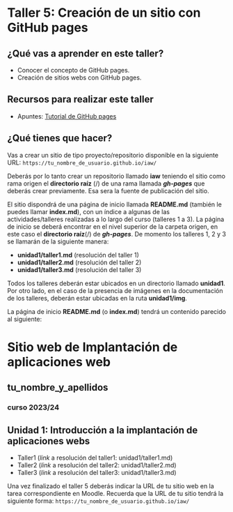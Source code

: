 # Taller 5: Creación de un sitio con GitHub pages

## ¿Qué vas a aprender en este taller?

* Conocer el concepto de GitHub pages.
* Creación de sitios webs con GitHub pages.

## Recursos para realizar este taller

* Apuntes: [Tutorial de GitHub pages](github_pages.md)

## ¿Qué tienes que hacer?

Vas a crear un sitio de tipo proyecto/repositorio disponible en la siguiente URL:  `https://tu_nombre_de_usuario.github.io/iaw/`

Deberás por lo tanto crear un repositorio llamado **iaw** teniendo el sitio como rama origen el **directorio raíz** (/) de una rama llamada  ___gh-pages___ que deberás crear previamente. Esa sera la fuente de publicación del sitio.

El sitio dispondrá de una página de inicio llamada **README.md** (también le puedes llamar **index.md**), con un índice a algunas de las  actividades/talleres realizadas a lo largo del curso (talleres 1 a 3). La página de inicio se deberá encontrar en el nivel superior de la carpeta origen, en este caso el **directorio raíz**(/) de ___gh-pages___. De momento los talleres 1, 2 y 3 se llamarán de la siguiente manera:

* **unidad1/taller1.md** (resolución del taller 1)
* **unidad1/taller2.md** (resolución del taller 2)
* **unidad1/taller3.md** (resolución del taller 3)

Todos los talleres deberán estar ubicados en un directorio llamado **unidad1**. Por otro lado, en el caso de la presencia de imágenes en la documentación de los talleres, deberán estar ubicadas en la ruta **unidad1/img**.

La página de inicio **README.md** (o **index.md**) tendrá un contenido parecido al siguiente:

# Sitio web de Implantación de aplicaciones web
## tu_nombre_y_apellidos
### curso 2023/24

## Unidad 1: Introducción a la implantación de aplicaciones webs

* Taller1 (_link_ a resolución del taller1: unidad1/taller1.md)
* Taller2 (_link_ a resolución del taller2: unidad1/taller2.md)
* Taller3 (_link_ a resolución del taller3: unidad1/taller3.md)

Una vez finalizado el taller 5 deberás indicar la URL de tu sitio web en la tarea correspondiente en Moodle. Recuerda que la URL de tu sitio tendrá la siguiente forma: `https://tu_nombre_de_usuario.github.io/iaw/`